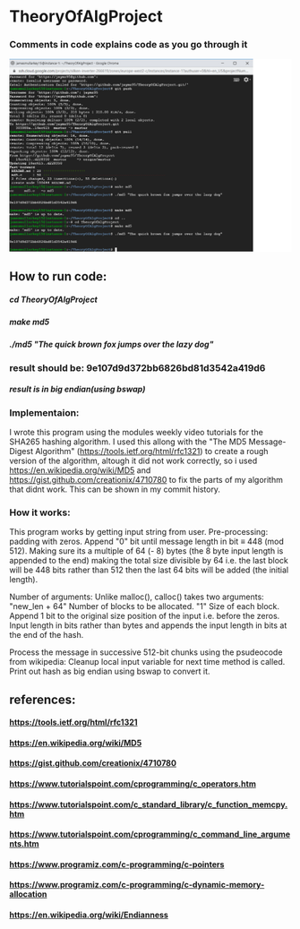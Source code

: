# TheoryOfAlgProject

### Comments in code explains code as you go through it

![Image of Algorithm](https://github.com/jaymz95/TheoryOfAlgProject/blob/master/Theoryof.png)

## How to run code:
#####   cd TheoryOfAlgProject
#####   make md5
#####   ./md5 "The quick brown fox jumps over the lazy dog"
###   result should be: 9e107d9d372bb6826bd81d3542a419d6
#####    result is in big endian(using bswap)

### Implementaion:
I wrote this program using the modules weekly video tutorials for the SHA265 hashing algorithm. I used this allong with the "The MD5 Message-Digest Algorithm" (https://tools.ietf.org/html/rfc1321) to create a rough version of the algorithm, altough it did not work correctly, so i used https://en.wikipedia.org/wiki/MD5 and https://gist.github.com/creationix/4710780 to fix the parts of my algorithm that didnt work. This can be shown in my commit history.

### How it works:
This program works by getting input string from user.
Pre-processing: padding with zeros.
Append "0" bit until message length in bit ≡ 448 (mod 512).
Making sure its a multiple of 64 (- 8) bytes (the 8 byte input length is appended to the end) making the total size divisible by 64
i.e. the last block will be 448 bits rather than 512 then the last 64 bits will be added (the initial length).

Number of arguments: Unlike malloc(), calloc() takes two arguments:
   "new_len + 64" Number of blocks to be allocated.
   "1" Size of each block.
Append 1 bit to the original size position of the input i.e. before the zeros.
Input length in bits rather than bytes and appends the input length in bits at the end of the hash.

Process the message in successive 512-bit chunks using the psudeocode from wikipedia:
Cleanup local input variable for next time method is called.
Print out hash as big endian using bswap to convert it.

## references:
####  https://tools.ietf.org/html/rfc1321
####  https://en.wikipedia.org/wiki/MD5
####  https://gist.github.com/creationix/4710780
####  https://www.tutorialspoint.com/cprogramming/c_operators.htm
####  https://www.tutorialspoint.com/c_standard_library/c_function_memcpy.htm
####  https://www.tutorialspoint.com/cprogramming/c_command_line_arguments.htm
####  https://www.programiz.com/c-programming/c-pointers
####  https://www.programiz.com/c-programming/c-dynamic-memory-allocation
####  https://en.wikipedia.org/wiki/Endianness
